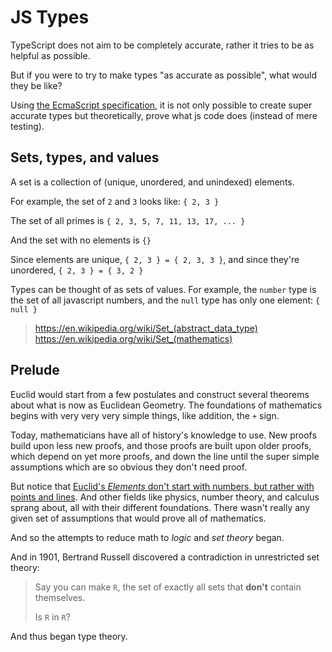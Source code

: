 # JS Types

<!--
12345678901234567890123456789012345678901234567890123456789012345678901234567890
-->

TypeScript does not aim to be completely accurate,
rather it tries to be as helpful as possible.

But if you were to try to make types "as accurate as possible",
what would they be like?

Using [the EcmaScript specification](https://tc39.es/ecma262/multipage/),
it is not only possible to create super accurate types but theoretically,
prove what js code does (instead of mere testing).

## Sets, types, and values

A set is a collection of (unique, unordered, and unindexed) elements.

For example, the set of `2` and `3` looks like: `{ 2, 3 }`

The set of all primes is `{ 2, 3, 5, 7, 11, 13, 17, ... }`

And the set with no elements is `{}`

Since elements are unique, `{ 2, 3 } = { 2, 3, 3 }`, and since they're
unordered, `{ 2, 3 } = { 3, 2 }`

Types can be thought of as sets of values. For example, the `number` type is
the set of all javascript numbers, and the `null` type has only one element:
`{ null }`

> https://en.wikipedia.org/wiki/Set_(abstract_data_type)
> https://en.wikipedia.org/wiki/Set_(mathematics)

## Prelude

Euclid would start from a few postulates and construct several theorems about
what is now as Euclidean Geometry. The foundations of mathematics begins with
very very very simple things, like addition, the `+` sign.

Today, mathematicians have all of history's knowledge to use. New proofs build
upon less new proofs, and those proofs are built upon older proofs, which
depend on yet more proofs, and down the line until the super simple assumptions
which are so obvious they don't need proof.

But notice that [Euclid's _Elements_ don't start with numbers, but rather with points and lines](http://aleph0.clarku.edu/~djoyce/elements/bookI/bookI.html).
And other fields like physics, number theory, and calculus sprang about, all
with their different foundations. There wasn't really any given set of
assumptions that would prove all of mathematics.

And so the attempts to reduce math to _logic_ and _set theory_ began.

And in 1901, Bertrand Russell discovered a contradiction in unrestricted set
theory:

> Say you can make ` R `, the set of exactly all sets that **don't** contain
> themselves.
>
> Is ` R ` in ` R `?

And thus began type theory.

